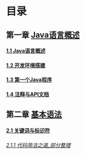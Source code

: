 # 目录

## 第一章 [Java语言概述](../Chaper_1)

   #### [1.1 Java语言概述](../Chaper_1/1.Java语言概述)
   
   #### [1.2 开发环境搭建](../Chaper_1/2.开发环境搭建)
   #### [1.3 第一个Java程序](../Chaper_1/3.第一个开发程序)
   #### [1.4 注释与API文档](../Chaper_1/4.注释与API文档)
## 第二章 [基本语法](/Chaper2)
   #### [2.1 关键词与标识符](/Chaper2/1.关键词与标识符)
     
   ###### [2.1.1 代码简洁之道_部分整理](/Chaper2/2.代码简洁之道_部分整理)
   
